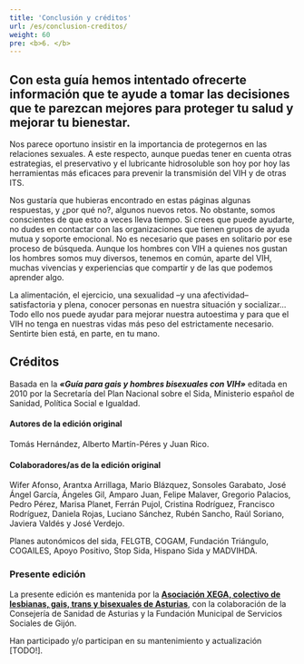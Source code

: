 ```yaml
---
title: 'Conclusión y créditos'
url: /es/conclusion-creditos/
weight: 60
pre: <b>6. </b>
---
```


## Con esta guía hemos intentado ofrecerte información que te ayude a tomar las decisiones que te parezcan mejores para proteger tu salud y mejorar tu bienestar.

Nos parece oportuno insistir en la importancia de protegernos en las relaciones sexuales. A este respecto, aunque puedas tener en cuenta otras estrategias, el preservativo y el lubricante hidrosoluble son hoy por hoy las herramientas más eficaces para prevenir la transmisión del VIH y de otras ITS.

Nos gustaría que hubieras encontrado en estas páginas algunas respuestas, y ¿por qué no?, algunos nuevos retos. No obstante, somos conscientes de que esto a veces lleva tiempo. Si crees que puede ayudarte, no dudes en contactar con las organizaciones que tienen grupos de ayuda mutua y soporte emocional. No es necesario que pases en solitario por ese proceso de búsqueda. Aunque los hombres con VIH a quienes nos gustan los hombres somos muy diversos, tenemos en común, aparte del VIH, muchas vivencias y experiencias que compartir y de las que podemos aprender algo.

La alimentación, el ejercicio, una sexualidad –y una afectividad– satisfactoria y plena, conocer personas en nuestra situación y socializar... Todo ello nos puede ayudar para mejorar nuestra autoestima y para que el VIH no tenga en nuestras vidas más peso del estrictamente necesario. Sentirte bien está, en parte, en tu mano.

## Créditos

Basada en la **_«Guía para gais y hombres bisexuales con VIH»_** editada en 2010 por la Secretaría del Plan Nacional sobre el Sida, Ministerio español de Sanidad, Política Social e Igualdad.

#### Autores de la edición original

Tomás Hernández, Alberto Martín-Péres y Juan Rico.

#### Colaboradores/as de la edición original

Wifer Afonso, Arantxa Arrillaga, Mario Blázquez, Sonsoles Garabato, José Ángel García, Ángeles Gil, Amparo Juan, Felipe Malaver, Gregorio Palacios, Pedro Pérez, Marisa Planet, Ferrán Pujol, Cristina Rodríguez, Francisco Rodríguez, Daniela Rojas, Luciano Sánchez, Rubén Sancho, Raúl Soriano, Javiera Valdés y José Verdejo.

Planes autonómicos del sida, FELGTB, COGAM, Fundación Triángulo, COGAILES, Apoyo Positivo, Stop Sida, Hispano Sida y MADVIHDA.

### Presente edición

La presente edición es mantenida por la **[Asociación XEGA, colectivo de lesbianas, gais, trans y bisexuales de Asturias](https://xega.org)**, con la colaboración de la Consejería de Sanidad de Asturias y la Fundación Municipal de Servicios Sociales de Gijón.

Han participado y/o participan en su mantenimiento y actualización [TODO!].